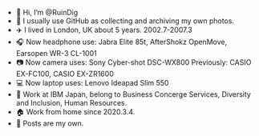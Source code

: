 - 👋 Hi, I’m @RuinDig
- 👀 I usually use GitHub as collecting and archiving my own photos.
- ✈️ I lived in London, UK about 5 years. 2002.7-2007.3
- 🎧 Now headphone use: Jabra Elite 85t, AfterShokz OpenMove, Earsopen WR-3 CL-1001
- 📷 Now camera uses: Sony Cyber-shot DSC-WX800 Previously: CASIO EX-FC100, CASIO EX-ZR1600
- 💻 Now laptop uses: Lenovo Ideapad Slim 550
- 🏢 Work at IBM Japan, belong to Business Concerge Services, Diversity and Inclusion, Human Resources.
- 🏠 Work from home since 2020.3.4.
- 🔑 Posts are my own.
